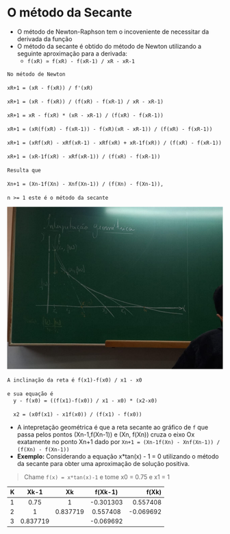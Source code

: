 # O método da Secante

- O método de Newton-Raphson tem o incoveniente de necessitar da derivada da função
- O método da secante é obtido do método de Newton utilizando a seguinte aproximação para a derivada:
  - `f(xR) ≃ f(xR) - f(xR-1) / xR - xR-1`

```
No método de Newton 

xR+1 = (xR - f(xR)) / f'(xR)

xR+1 = (xR - f(xR)) / (f(xR) - f(xR-1) / xR - xR-1)

xR+1 = xR - f(xR) * (xR - xR-1) / (f(xR) - f(xR-1))

xR+1 = (xR(f(xR) - f(xR-1)) - f(xR)(xR - xR-1)) / (f(xR) - f(xR-1))

xR+1 = (xRf(xR) - xRf(xR-1) - xRf(xR) + xR-1f(xR)) / (f(xR) - f(xR-1))

xR+1 = (xR-1f(xR) - xRf(xR-1)) / (f(xR) - f(xR-1))

Resulta que

Xn+1 = (Xn-1f(Xn) - Xnf(Xn-1)) / (f(Xn) - f(Xn-1)), 

n >= 1 este é o método da secante
```

![Intepretaçã Geomética](./CN0.jpeg)

```
A inclinação da reta é f(x1)-f(x0) / x1 - x0

e sua equação é 
  y - f(x0) = ((f(x1)-f(x0)) / x1 - x0) * (x2-x0)

  x2 = (x0f(x1) - x1f(x0)) / (f(x1) - f(x0))
```

- A intepretação geométrica é que a reta secante ao gráfico de `f` que passa pelos pontos (Xn-1,f(Xn-1)) e (Xn, f(Xn)) cruza o eixo Ox exatamente no ponto Xn+1 dado por `Xn+1 = (Xn-1f(Xn) - Xnf(Xn-1)) / (f(Xn) - f(Xn-1))`
- **Exemplo:** Considerando a equação x*tan(x) - 1 = 0 utilizando o método da secante para obter uma aproximação de solução positiva.

> Chame `f(x) = x*tan(x)-1` e tome x0 = 0.75 e x1 = 1

K | Xk-1 | Xk | f(Xk-1) | f(Xk)
:-- | :-: | :-: | :-: | --:
1 | 0.75 | 1 | -0.301303 | 0.557408
2 | 1 | 0.837719 | 0.557408 | -0.069692
3 | 0.837719 | | -0.069692 | 
